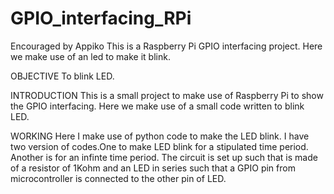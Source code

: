 # GPIO_interfacing_RPi
Encouraged by Appiko
This is a Raspberry Pi GPIO interfacing project. Here we make use of an led to make it blink.


OBJECTIVE
  To blink LED.

INTRODUCTION
  This is a small project to make use of Raspberry Pi to show the GPIO interfacing.
  Here we make use of a small code written to blink LED.
  
WORKING
  Here I make use of python code to make the LED blink.
  I have two version of codes.One to make LED blink for a stipulated time period.
  Another is for an infinte time period.
  The circuit is set up such that is made of a resistor of 1Kohm and an LED in series such that a GPIO pin from microcontroller 
  is connected to the other pin of LED.
  
